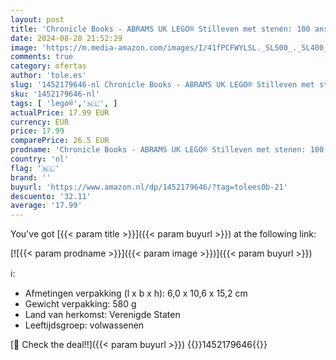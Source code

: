 ```yaml
---
layout: post
title: 'Chronicle Books - ABRAMS UK LEGO® Stilleven met stenen: 100 ansichtkaarten om te verzamelen: 100 Collectible Postcards'
date: 2024-08-20 21:52:29
image: 'https://m.media-amazon.com/images/I/41fPCFWYLSL._SL500_._SL400_.jpg'
comments: true
category: ofertas
author: 'tole.es'
slug: '1452179646-nl Chronicle Books - ABRAMS UK LEGO® Stilleven met stenen:...'
sku: '1452179646-nl'
tags: [ 'lego®','🇳🇱', ]
actualPrice: 17.99 EUR
currency: EUR
price: 17.99
comparePrice: 26.5 EUR
prodname: 'Chronicle Books - ABRAMS UK LEGO® Stilleven met stenen: 100 ansichtkaarten om te verzamelen: 100 Collectible Postcards'
country: 'nl'
flag: '🇳🇱'
brand: ''
buyurl: 'https://www.amazon.nl/dp/1452179646/?tag=tolees0b-21'
descuento: '32.11'
average: '17.99'
---
```


You've got [{{< param title >}}]({{< param buyurl >}}) at the following link:

[![{{< param prodname >}}]({{< param image >}})]({{< param buyurl >}})

ℹ️:

- Afmetingen verpakking (l x b x h): 6,0 x 10,6 x 15,2 cm
- Gewicht verpakking: 580 g
- Land van herkomst: Verenigde Staten
- Leeftijdsgroep: volwassenen

[🛒 Check the deal!!]({{< param buyurl >}})
{{<world>}}1452179646{{</world>}}
